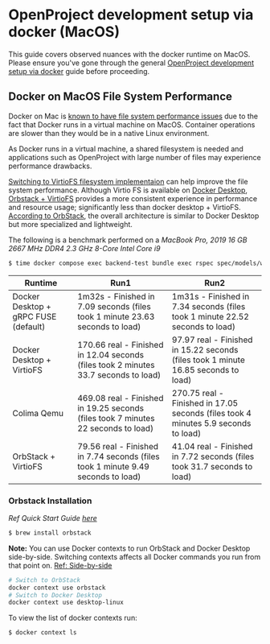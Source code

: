 # OpenProject development setup via docker (MacOS)

This guide covers observed nuances with the docker runtime on MacOS. Please ensure you've gone through the general [OpenProject development setup via docker](../development-environment-docker) guide before proceeding.

## Docker on MacOS File System Performance

Docker on Mac is [known to have file system performance issues](https://github.com/docker/roadmap/issues/7) due to the fact that Docker runs in a virtual machine on MacOS.
Container operations are slower than they would be in a native Linux environment.

As Docker runs in a virtual machine, a shared filesystem is needed and applications such as OpenProject with large number of files may experience performance drawbacks.

[Switching to VirtioFS filesystem implementaion](https://www.docker.com/blog/speed-boost-achievement-unlocked-on-docker-desktop-4-6-for-mac/) can help improve the file system performance. Although Virtio FS is available on [Docker Desktop](https://docs.docker.com/desktop/install/mac-install/), [Orbstack + VirtioFS](https://orbstack.dev/) provides a more consistent experience in performance and resource usage; significantly less than docker desktop + VirtioFS. [According to OrbStack](https://docs.orbstack.dev/architecture#docker), the overall architecture is similar to Docker Desktop but more specialized and lightweight.

The following is a benchmark performed on a _MacBook Pro, 2019 16 GB 2667 MHz DDR4 2.3 GHz 8-Core Intel Core i9_

```sh
$ time docker compose exec backend-test bundle exec rspec spec/models/work_package_spec.rb
```

| Runtime    | Run1 | Run2|
| -------- | ------- |-------|
| Docker Desktop + gRPC FUSE (default)  | 1m32s - Finished in 7.09 seconds (files took 1 minute 23.63 seconds to load)  |  1m31s - Finished in 7.34 seconds (files took 1 minute 22.52 seconds to load)|
| Docker Desktop + VirtioFS  |  170.66 real - Finished in 12.04 seconds (files took 2 minutes 33.7 seconds to load)  | 97.97 real - Finished in 15.22 seconds (files took 1 minute 16.85 seconds to load) |
| Colima Qemu  | 469.08 real - Finished in 19.25 seconds (files took 7 minutes 22 seconds to load)     |  270.75 real - Finished in 17.05 seconds (files took 4 minutes 5.9 seconds to load) |
| OrbStack + VirtioFS  | 79.56 real - Finished in 7.74 seconds (files took 1 minute 9.49 seconds to load)    | 41.04 real - Finished in 7.72 seconds (files took 31.7 seconds to load) |

### Orbstack Installation

_Ref Quick Start Guide [here](https://docs.orbstack.dev/quick-start)_

```sh
$ brew install orbstack
```

**Note:** You can use Docker contexts to run OrbStack and Docker Desktop side-by-side. Switching contexts affects all Docker commands you run from that point on. [Ref: Side-by-side](https://docs.orbstack.dev/install#reverting)

```sh
# Switch to OrbStack
docker context use orbstack
# Switch to Docker Desktop
docker context use desktop-linux
```

To view the list of docker contexts run:

```sh
$ docker context ls
```

